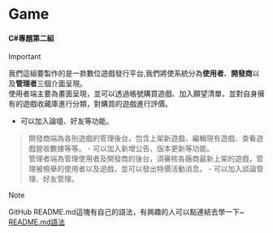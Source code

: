 # Game
#### C#專題第二組

> [!IMPORTANT]
> 我們這組要製作的是一款數位遊戲發行平台,我們將使系統分為**使用者**、**開發商**以及**管理者**三個介面呈現。  
> 使用者端主要為畫面呈現，並可以透過帳號購買遊戲、加入願望清單，並對自身擁有的遊戲收藏庫進行分類，對購買的遊戲進行評價。
   - 可以加入論壇、好友等功能。  
> 開發商端為各別遊戲的管理後台，包含上架新遊戲、編輯現有遊戲、查看遊戲營收數據等等。
    - 可以加入新增公告、版本更新等功能。  
> 管理者端為管理使用者及開發商的後台，須審核各廠商最新上架的遊戲，管理被檢舉的使用者以及遊戲，並可以發出特價活動消息。
    - 可以加入談論管理、好友管理。

> [!NOTE]
> GitHub README.md這塊有自己的語法，有興趣的人可以點連結去學一下~  
> [README.md語法](https://docs.github.com/zh/get-started/writing-on-github/getting-started-with-writing-and-formatting-on-github/basic-writing-and-formatting-syntax)
